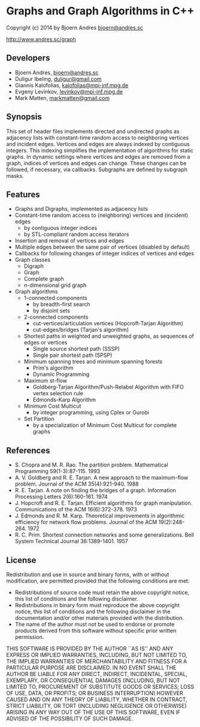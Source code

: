 Graphs and Graph Algorithms in C++
============

Copyright (c) 2014 by Bjoern Andres <bjoern@andres.sc> 

http://www.andres.sc/graph


Developers
------------

- Bjoern Andres, bjoern@andres.sc
- Duligur Ibeling, duligur@gmail.com
- Giannis Kalofolias, kalofolias@mpi-inf.mpg.de
- Evgeny Levinkov, levinkov@mpi-inf.mpg.de
- Mark Matten, markmatten@gmail.com


Synopsis
------------

This set of header files implements directed and undirected graphs as adjacency lists with constant-time random access to neighboring vertices and incident edges.
Vertices and edges are always indexed by contiguous integers.
This indexing simplifies the implementation of algorithms for static graphs.
In dynamic settings where vertices and edges are removed from a graph,
indices of vertices and edges can change.
These changes can be followed, if necessary, via callbacks.
Subgraphs are defined by subgraph masks.


Features
------------

- Graphs and Digraphs, implemented as adjacency lists
- Constant-time random access to (neighboring) vertices and (incident) edges 
   - by contiguous integer indices
   - by STL-compliant random access iterators
- Insertion and removal of vertices and edges
- Multiple edges between the same pair of vertices (disabled by default)
- Callbacks for following changes of integer indices of vertices and edges
- Graph classes
   - Digraph
   - Graph
   - Complete graph
   - n-dimensional grid graph
- Graph algorithms
   - 1-connected components
      * by breadth-first search 
      * by disjoint sets
   - 2-connected components
      * cut-vertices/articulation vertices (Hopcroft-Tarjan Algorithm)
      * cut-edges/bridges (Tarjan's algorithm)
   - Shortest paths in weighted and unweighted graphs, as sequences of edges or vertices
      * Single source shortest path (SSSP)
      * Single pair shortest path (SPSP)
   - Minimum spanning trees and minimum spanning forests
      * Prim's algorithm
      * Dynamic Programming
   - Maximum st-flow
      * Goldberg-Tarjan Algorithm/Push-Relabel Algorithm with FIFO vertex selection rule
      * Edmonds-Karp Algorithm
   - Minimum Cost Multicut 
      * by integer programming, using Cplex or Gurobi
   - Set Partition
      * by a specialization of Minimum Cost Multicut for complete graphs


References
------------

- S. Chopra and M. R. Rao. The partition problem. Mathematical Programming 59(1-3):87-115. 1993
- A. V. Goldberg and R. E. Tarjan. A new approach to the maximum-flow problem. Journal of the ACM 35(4):921-940. 1988
- R. E. Tarjan. A note on finding the bridges of a graph. Information Processing Letters 2(6):160-161. 1974
- J. Hopcroft and R. E. Tarjan. Efficient algorithms for graph manipulation. Communications of the ACM 16(6):372-378. 1973
- J. Edmonds and R. M. Karp. Theoretical improvements in algorithmic efficiency for network flow problems. Journal of the ACM 19(2):248-264. 1972
- R. C. Prim. Shortest connection networks and some generalizations. Bell System Technical Journal 36:1389-1401. 1957


License
------------

Redistribution and use in source and binary forms, with or without
modification, are permitted provided that the following conditions are met:

- Redistributions of source code must retain the above copyright notice,
  this list of conditions and the following disclaimer.
- Redistributions in binary form must reproduce the above copyright notice, 
  this list of conditions and the following disclaimer in the documentation
  and/or other materials provided with the distribution.
- The name of the author must not be used to endorse or promote products 
  derived from this software without specific prior written permission.

THIS SOFTWARE IS PROVIDED BY THE AUTHOR ``AS IS'' AND ANY EXPRESS OR IMPLIED 
WARRANTIES, INCLUDING, BUT NOT LIMITED TO, THE IMPLIED WARRANTIES OF 
MERCHANTABILITY AND FITNESS FOR A PARTICULAR PURPOSE ARE DISCLAIMED. IN NO 
EVENT SHALL THE AUTHOR BE LIABLE FOR ANY DIRECT, INDIRECT, INCIDENTAL,
SPECIAL, EXEMPLARY, OR CONSEQUENTIAL DAMAGES (INCLUDING, BUT NOT LIMITED TO,
PROCUREMENT OF SUBSTITUTE GOODS OR SERVICES; LOSS OF USE, DATA, OR PROFITS;
OR BUSINESS INTERRUPTION) HOWEVER CAUSED AND ON ANY THEORY OF LIABILITY, 
WHETHER IN CONTRACT, STRICT LIABILITY, OR TORT (INCLUDING NEGLIGENCE OR 
OTHERWISE) ARISING IN ANY WAY OUT OF THE USE OF THIS SOFTWARE, EVEN IF 
ADVISED OF THE POSSIBILITY OF SUCH DAMAGE.
